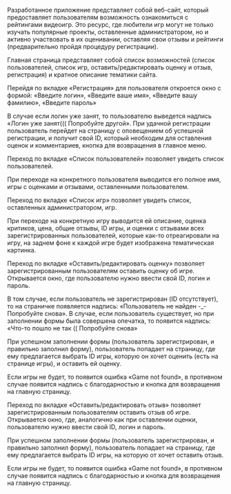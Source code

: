Разработанное приложение представляет собой веб-сайт, который предоставляет пользователям возможность ознакомиться с рейтингами видеоигр. Это ресурс, где любители игр могут не только изучать популярные проекты, оставленные администратором, но и активно участвовать в их оценивании, оставляя свои отзывы и рейтинги (предварительно пройдя процедуру регистрации).

Главная страница представляет собой список возможностей (список пользователей, список игр, оставить/редактировать оценку и отзыв, регистрация) и кратное описание тематики сайта.

Перейдя по вкладке «Регистрация» для пользователя откроется окно с формой: «Введите логин», «Введите ваше имя», «Введите вашу фамилию», «Введите пароль» 

В случае если логин уже занят, то пользователю выведется надпись «Логин уже занят((( Попробуйте другой». При удачной регистрации пользователь перейдет на страницу с оповещением об успешной регистрации, и получит свой ID, который необходим для оставления оценок и комментариев, кнопка для возвращения в главное меню.

Переход по вкладке «Список пользователей» позволяет увидеть список пользователей.

При переходе на конкретного пользователя выводится его полное имя, игры с оценками и отзывами, оставленными пользователем.

Переход по вкладке «Список игр» позволяет увидеть список, оставленных администратором, игр.

При переходе на конкретную игру выводится ей описание, оценка критиков, цена, общие отзывы, ID игры, и оценки с отзывами всех зарегистрированных пользователей, которые как-то отреагировали на игру, на заднем фоне к каждой игре будет изображена тематическая картинка.

Переход по вкладке «Оставить/редактировать оценку» позволяет зарегистрированным пользователям оставить оценку об игре. Открывается окно, где пользователю нужно ввести свой ID, логин и пароль.

В том случае, если пользователь не зарегистрирован (ID отсутствует), то на страничке появляется надпись: «Пользователь не найден -_- Попробуйте снова». В случае, если пользователь существует, но при заполнении формы была совершена опечатка, то появится надпись: «Что-то пошло не так (( Попробуйте снова» 

При успешном заполнении формы (пользователь зарегистрирован, и правильно заполнил форму), пользователь попадает на страницу, где ему предлагается выбрать ID игры, которую он хочет оценить (есть на странице игры), и оставить ей оценку.

Если игры не будет, то появится ошибка «Game not found», в противном случае появится надпись с благодарностью и кнопка для возвращения на главную страницу.

Переход по вкладке «Оставить/редактировать отзыв» позволяет зарегистрированным пользователям оставить отзыв об игре. Открывается окно, где, аналогично как при оставлении оценки,  пользователю нужно ввести свой ID, логин и пароль.

При успешном заполнении формы (пользователь зарегистрирован, и правильно заполнил форму), пользователь попадает на страницу, где ему предлагается выбрать ID игры, на которую от хочет оставить отзыв.

Если игры не будет, то появится ошибка «Game not found», в противном случае появится надпись с благодарностью и кнопка для возвращения на главную страницу.
